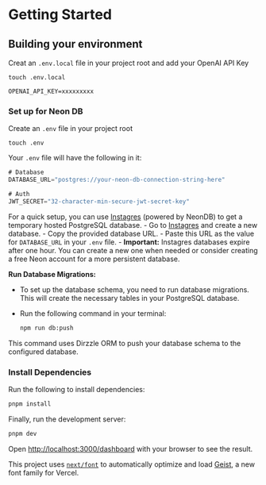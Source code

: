 # Getting Started

## Building your environment

Creat an `.env.local` file in your project root and add your OpenAI API Key

`touch .env.local`

`OPENAI_API_KEY=xxxxxxxxx`

### Set up for Neon DB

Create an `.env` file in your project root

`touch .env`

Your `.env` file will have the following in it:

```javascript
# Database
DATABASE_URL="postgres://your-neon-db-connection-string-here"

# Auth
JWT_SECRET="32-character-min-secure-jwt-secret-key" 
```

For a quick setup, you can use [Instagres](https://www.instagres.com/) (powered by NeonDB) to get a temporary hosted PostgreSQL database.
       - Go to [Instagres](https://www.instagres.com/) and create a new database.
       - Copy the provided database URL.
       - Paste this URL as the value for `DATABASE_URL` in your `.env` file.
       - **Important:** Instagres databases expire after one hour. You can create a new one when needed or consider creating a free Neon account for a more persistent database.

**Run Database Migrations:**

- To set up the database schema, you need to run database migrations. This will create the necessary tables in your PostgreSQL database.
- Run the following command in your terminal:

     ```bash
     npm run db:push
     ```

This command uses Dirzzle ORM to push your database schema to the configured database.

### Install Dependencies

Run the following to install dependencies:

```bash
pnpm install
```

Finally, run the development server:

```bash
pnpm dev
```

Open [http://localhost:3000/dashboard](http://localhost:3000/dashboard) with your browser to see the result.

This project uses [`next/font`](https://nextjs.org/docs/app/building-your-application/optimizing/fonts) to automatically optimize and load [Geist](https://vercel.com/font), a new font family for Vercel.

